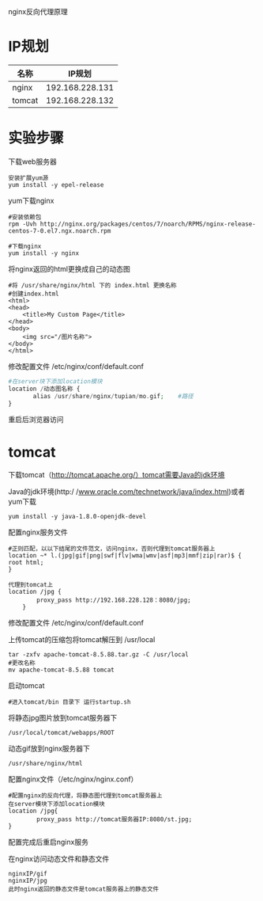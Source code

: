 nginx反向代理原理

# IP规划

| 名称   | IP规划          |
| ------ | --------------- |
| nginx  | 192.168.228.131 |
| tomcat | 192.168.228.132 |

# 实验步骤

下载web服务器

```
安装扩展yum源
yum install -y epel-release
```

yum下载nginx

```
#安装依赖包
rpm -Uvh http://nginx.org/packages/centos/7/noarch/RPMS/nginx-release-centos-7-0.el7.ngx.noarch.rpm

#下载nginx
yum install -y nginx
```

将nginx返回的html更换成自己的动态图

```php+HTML
#将 /usr/share/nginx/html 下的 index.html 更换名称
#创建index.html
<html>
<head>
    <title>My Custom Page</title>
</head>
<body>
    <img src="/图片名称">
</body>
</html>
```

修改配置文件  /etc/nginx/conf/default.conf

```php
#在server块下添加location模块
location /动态图名称 {
       alias /usr/share/nginx/tupian/mo.gif;	#路径
}
```

重启后浏览器访问



# tomcat

下载tomcat（http://tomcat.apache.org/）tomcat需要Java的jdk环境

Java的jdk环境(http:/ /www.oracle.com/technetwork/java/index.html)或者yum下载

```
yum install -y java-1.8.0-openjdk-devel
```



配置nginx服务文件

```
#正则匹配，以以下结尾的文件范文，访问nginx，否则代理到tomcat服务器上
location ~* l.(jpg|gif|png|swf|flv|wma|wmv|asf|mp3|mmf|zip|rar)$ {
root html;
}

代理到tomcat上
location /jpg {
        proxy_pass http://192.168.228.128：8080/jpg;
    }

```





修改配置文件 /etc/nginx/conf/default.conf



上传tomcat的压缩包将tomcat解压到 /usr/local

```
tar -zxfv apache-tomcat-8.5.88.tar.gz -C /usr/local
#更改名称
mv apache-tomcat-8.5.88 tomcat
```

启动tomcat

```
#进入tomcat/bin 目录下 运行startup.sh 
```



将静态jpg图片放到tomcat服务器下

```
/usr/local/tomcat/webapps/ROOT
```

动态gif放到nginx服务器下

```
/usr/share/nginx/html
```

配置nginx文件（/etc/nginx/nginx.conf）

```
#配置nginx的反向代理，将静态图代理到tomcat服务器上
在server模块下添加location模块
location /jpg{
        proxy_pass http://tomcat服务器IP:8080/st.jpg;
}

```

配置完成后重启nginx服务



在nginx访问动态文件和静态文件

```
nginxIP/gif
nginxIP/jpg
此时nginx返回的静态文件是tomcat服务器上的静态文件
```

